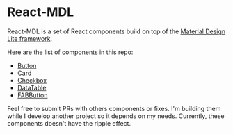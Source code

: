# React-MDL

React-MDL is a set of React components build on top of the [Material Design Lite framework](https://github.com/google/material-design-lite).

Here are the list of components in this repo:

- [Button](/src/Button.js)
- [Card](/src/Card.js)
- [Checkbox](/src/Checkbox.js)
- [DataTable](/src/DataTable.js)
- [FABButton](/src/FABButton.js)

Feel free to submit PRs with others components or fixes. I'm building them while I develop another project so it depends on my needs. Currently, these components doesn't have the ripple effect.